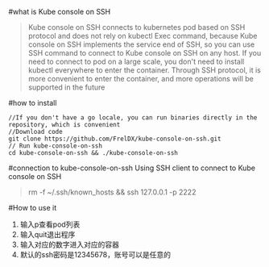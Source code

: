 #what is Kube console on SSH
> Kube console on SSH connects to kubernetes pod based on SSH protocol and does not rely on kubectl Exec command, because Kube console on SSH implements the service end of SSH, so you can use SSH command to connect to Kube console on SSH on any host. If you need to connect to pod on a large scale, you don't need to install kubectl everywhere to enter the container. Through SSH protocol, it is more convenient to enter the container, and more operations will be supported in the future

#how to install
```
//If you don't have a go locale, you can run binaries directly in the repository, which is convenient
//Download code
git clone https://github.com/FrelDX/kube-console-on-ssh.git
// Run kube-console-on-ssh
cd kube-console-on-ssh && ./kube-console-on-ssh
```


#connection to kube-console-on-ssh
Using SSH client to connect to Kube console on SSH
>rm -f ~/.ssh/known_hosts && ssh 127.0.0.1 -p 2222



#How to use it
1. 输入p查看pod列表
2. 输入quit退出程序
3. 输入对应的数字进入对应的容器
4. 默认的ssh密码是12345678，账号可以是任意的

